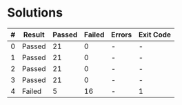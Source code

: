 # Solutions

| # | Result | Passed | Failed | Errors | Exit Code |
| ---:| --- | --- | --- | --- | --- |
| 0 | Passed | 21 | 0 | - | - |
| 1 | Passed | 21 | 0 | - | - |
| 2 | Passed | 21 | 0 | - | - |
| 3 | Passed | 21 | 0 | - | - |
| 4 | Failed | 5 | 16 | - | 1 |
